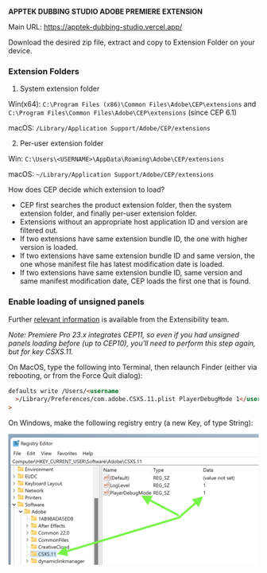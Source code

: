 **APPTEK DUBBING STUDIO ADOBE PREMIERE EXTENSION**

Main URL: https://apptek-dubbing-studio.vercel.app/

Download the desired zip file, extract and copy to Extension Folder on your device.

### Extension Folders

1. System extension folder

Win(x64): `C:\Program Files (x86)\Common Files\Adobe\CEP\extensions` and `C:\Program Files\Common Files\Adobe\CEP\extensions` (since CEP 6.1)

macOS: `/Library/Application Support/Adobe/CEP/extensions`

2. Per-user extension folder

Win: `C:\Users\<USERNAME>\AppData\Roaming\Adobe\CEP/extensions`

macOS: `~/Library/Application Support/Adobe/CEP/extensions`

How does CEP decide which extension to load?

- CEP first searches the product extension folder, then the system extension folder, and finally per-user extension folder.
- Extensions without an appropriate host application ID and version are filtered out.
- If two extensions have same extension bundle ID, the one with higher version is loaded.
- If two extensions have same extension bundle ID and same version, the one whose manifest file has latest modification date is loaded.
- If two extensions have same extension bundle ID, same version and same manifest modification date, CEP loads the first one that is found.

### Enable loading of unsigned panels

Further [relevant information](https://medium.com/adobetech/how-to-create-your-first-adobe-panel-in-6-easy-steps-f8bd4ed5778) is available from the Extensibility team.

_Note: Premiere Pro 23.x integrates CEP11, so even if you had unsigned panels
loading before (up to CEP10), you'll need to perform this step again, but for key CSXS.11._

On MacOS, type the following into Terminal, then relaunch Finder (either via
rebooting, or from the Force Quit dialog):

```html
defaults write /Users/<username
  >/Library/Preferences/com.adobe.CSXS.11.plist PlayerDebugMode 1</username
>
```

On Windows, make the following registry entry (a new Key, of type String):

![Registry image](Registry.png)
